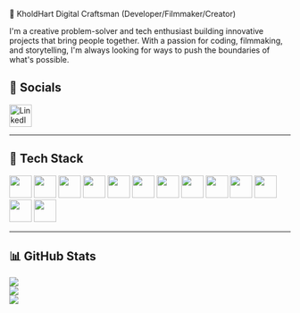 🌿 KholdHart
Digital Craftsman (Developer/Filmmaker/Creator)

I'm a creative problem-solver and tech enthusiast building innovative projects that bring people together. With a passion for coding, filmmaking, and storytelling, I'm always looking for ways to push the boundaries of what's possible.

## 🔗 Socials

<p align="left">
  <a href="https://www.linkedin.com/in/magane-letsoalo-452444327/">
    <img src="https://cdn.jsdelivr.net/gh/devicons/devicon/icons/linkedin/linkedin-original.svg" width="40" alt="LinkedIn" />
  </a>
</p>


---

## 🧰 Tech Stack

<p align="left">
  <img src="https://cdn.jsdelivr.net/gh/devicons/devicon/icons/javascript/javascript-original.svg" width="40" />
  <img src="https://cdn.jsdelivr.net/gh/devicons/devicon/icons/solidity/solidity-original.svg" width="40" />
  <img src="https://cdn.jsdelivr.net/gh/devicons/devicon/icons/nodejs/nodejs-original.svg" width="40" />
  <img src="https://cdn.jsdelivr.net/gh/devicons/devicon/icons/express/express-original.svg" width="40" />
  <img src="https://cdn.jsdelivr.net/gh/devicons/devicon/icons/csharp/csharp-original.svg" width="40" />
  <img src="https://cdn.jsdelivr.net/gh/devicons/devicon/icons/java/java-original.svg" width="40" />
  <img src="https://cdn.jsdelivr.net/gh/devicons/devicon/icons/html5/html5-original.svg" width="40" />
  <img src="https://cdn.jsdelivr.net/gh/devicons/devicon/icons/css3/css3-original.svg" width="40" />
  <img src="https://cdn.jsdelivr.net/gh/devicons/devicon/icons/react/react-original.svg" width="40" />
  <img src="https://cdn.jsdelivr.net/gh/devicons/devicon/icons/postgresql/postgresql-original.svg" width="40" />
  <img src="https://cdn.jsdelivr.net/gh/devicons/devicon/icons/git/git-original.svg" width="40" />
  <img src="https://cdn.jsdelivr.net/gh/devicons/devicon/icons/github/github-original.svg" width="40" />
  <img src="https://cdn.jsdelivr.net/gh/devicons/devicon/icons/docker/docker-original.svg" width="40" />
</p>

---

## 📊 GitHub Stats

<p align="left">
  <img src="https://github-readme-stats.vercel.app/api?username=KholdHart&theme=dark&hide_border=false" />
  <br/>
  <img src="https://nirzak-streak-stats.vercel.app/?user=KholdHart&theme=dark&hide_border=false" />
  <br/>
  <img src="https://github-readme-stats.vercel.app/api/top-langs/?username=KholdHart&theme=dark&hide_border=false&include_all_commits=false&count_private=false&layout=compact" />
</p>




